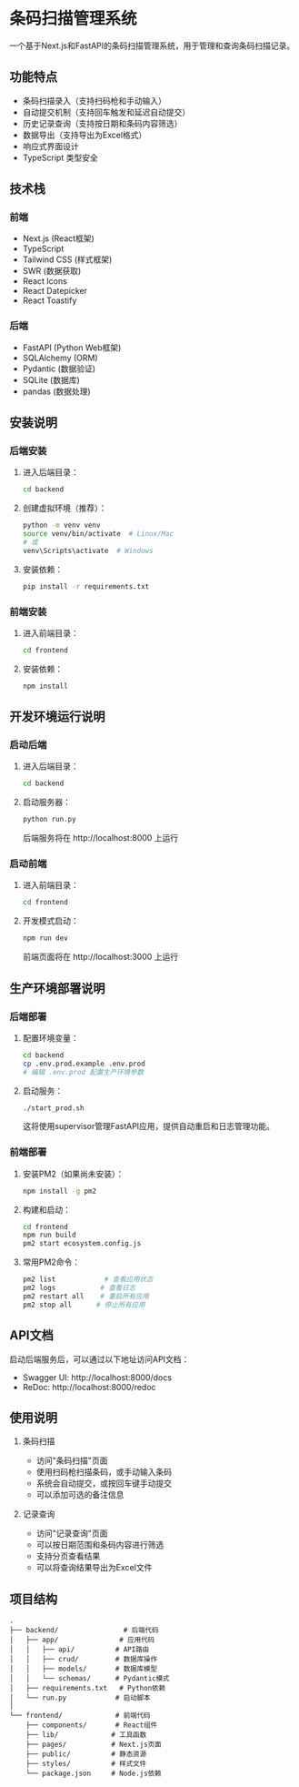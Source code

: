 # 条码扫描管理系统

一个基于Next.js和FastAPI的条码扫描管理系统，用于管理和查询条码扫描记录。

## 功能特点

- 条码扫描录入（支持扫码枪和手动输入）
- 自动提交机制（支持回车触发和延迟自动提交）
- 历史记录查询（支持按日期和条码内容筛选）
- 数据导出（支持导出为Excel格式）
- 响应式界面设计
- TypeScript 类型安全

## 技术栈

### 前端
- Next.js (React框架)
- TypeScript
- Tailwind CSS (样式框架)
- SWR (数据获取)
- React Icons
- React Datepicker
- React Toastify

### 后端
- FastAPI (Python Web框架)
- SQLAlchemy (ORM)
- Pydantic (数据验证)
- SQLite (数据库)
- pandas (数据处理)

## 安装说明

### 后端安装
1. 进入后端目录：
   ```bash
   cd backend
   ```

2. 创建虚拟环境（推荐）：
   ```bash
   python -m venv venv
   source venv/bin/activate  # Linux/Mac
   # 或
   venv\Scripts\activate  # Windows
   ```

3. 安装依赖：
   ```bash
   pip install -r requirements.txt
   ```

### 前端安装
1. 进入前端目录：
   ```bash
   cd frontend
   ```

2. 安装依赖：
   ```bash
   npm install
   ```

## 开发环境运行说明

### 启动后端
1. 进入后端目录：
   ```bash
   cd backend
   ```

2. 启动服务器：
   ```bash
   python run.py
   ```
   后端服务将在 http://localhost:8000 上运行

### 启动前端
1. 进入前端目录：
   ```bash
   cd frontend
   ```

2. 开发模式启动：
   ```bash
   npm run dev
   ```
   前端页面将在 http://localhost:3000 上运行

## 生产环境部署说明

### 后端部署
1. 配置环境变量：
   ```bash
   cd backend
   cp .env.prod.example .env.prod
   # 编辑 .env.prod 配置生产环境参数
   ```

2. 启动服务：
   ```bash
   ./start_prod.sh
   ```
   这将使用supervisor管理FastAPI应用，提供自动重启和日志管理功能。

### 前端部署
1. 安装PM2（如果尚未安装）：
   ```bash
   npm install -g pm2
   ```

2. 构建和启动：
   ```bash
   cd frontend
   npm run build
   pm2 start ecosystem.config.js
   ```

3. 常用PM2命令：
   ```bash
   pm2 list            # 查看应用状态
   pm2 logs           # 查看日志
   pm2 restart all    # 重启所有应用
   pm2 stop all      # 停止所有应用
   ```

## API文档

启动后端服务后，可以通过以下地址访问API文档：
- Swagger UI: http://localhost:8000/docs
- ReDoc: http://localhost:8000/redoc

## 使用说明

1. 条码扫描
   - 访问"条码扫描"页面
   - 使用扫码枪扫描条码，或手动输入条码
   - 系统会自动提交，或按回车键手动提交
   - 可以添加可选的备注信息

2. 记录查询
   - 访问"记录查询"页面
   - 可以按日期范围和条码内容进行筛选
   - 支持分页查看结果
   - 可以将查询结果导出为Excel文件

## 项目结构
```
.
├── backend/                # 后端代码
│   ├── app/               # 应用代码
│   │   ├── api/          # API路由
│   │   ├── crud/         # 数据库操作
│   │   ├── models/       # 数据库模型
│   │   └── schemas/      # Pydantic模式
│   ├── requirements.txt   # Python依赖
│   └── run.py            # 启动脚本
│
└── frontend/             # 前端代码
    ├── components/       # React组件
    ├── lib/             # 工具函数
    ├── pages/           # Next.js页面
    ├── public/          # 静态资源
    ├── styles/          # 样式文件
    └── package.json     # Node.js依赖